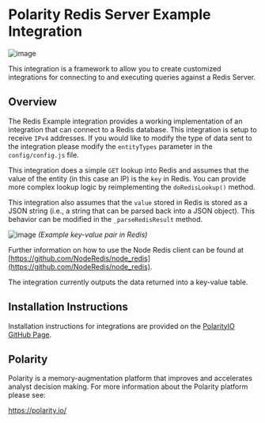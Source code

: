 # Polarity Redis Server Example Integration

![image](https://cloud.githubusercontent.com/assets/306319/25863866/5be1f68e-34bb-11e7-8074-dcc67c3b2bd7.png)

This integration is a framework to allow you to create customized integrations for connecting to and executing queries against a Redis Server.

## Overview

The Redis Example integration provides a working implementation of an integration that can connect to a Redis database.  This integration is setup to receive `IPv4` addresses.  If you would like to modify the type of data sent to the integration please modify the `entityTypes` parameter in the `config/config.js` file.

This integration does a simple `GET` lookup into Redis and assumes that the value of the entity (in this case an IP) is the `key` in Redis.  You can provide more complex lookup logic by reimplementing the `doRedisLookup()` method.

This integration also assumes that the `value` stored in Redis is stored as a JSON string (i.e., a string that can be parsed back into a JSON object).  This behavior can be modified in the `_parseRedisResult` method. 

![image](https://cloud.githubusercontent.com/assets/306319/25863892/70619f4c-34bb-11e7-8a99-b521c1a0c796.png)
*(Example key-value pair in Redis)*

Further information on how to use the Node Redis client can be found at [https://github.com/NodeRedis/node_redis](https://github.com/NodeRedis/node_redis).

The integration currently outputs the data returned into a key-value table.

## Installation Instructions

Installation instructions for integrations are provided on the [PolarityIO GitHub Page](https://polarityio.github.io/).

## Polarity

Polarity is a memory-augmentation platform that improves and accelerates analyst decision making.  For more information about the Polarity platform please see:

https://polarity.io/
